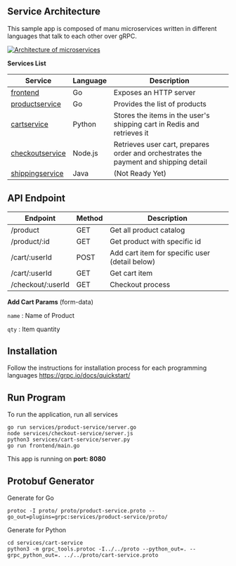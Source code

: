 ## Service Architecture
This sample app is composed of manu microservices written in different languages that talk to each other over gRPC.

[![Architecture of
microservices](./img/architecture-diagram.png)](./img/architecture-diagram.png)

**Services List**

| Service | Language | Description |
|---------|----------|-------------|
|[frontend](./frontend) | Go | Exposes an HTTP server |
|[productservice](./services/product-service) | Go | Provides the list of products |
|[cartservice](./services/cart-service) | Python | Stores the items in the user's shipping cart in Redis and retrieves it |
|[checkoutservice](./services/checkout-service) | Node.js | Retrieves user cart, prepares order and orchestrates the payment and shipping detail |
|[shippingservice](./services) | Java | (Not Ready Yet) |


## API Endpoint
| Endpoint | Method | Description |
|---------|----------|-------------|
| /product | GET | Get all product catalog |
| /product/:id | GET | Get product with specific id |
| /cart/:userId | POST | Add cart item for specific user (detail below) |
| /cart/:userId | GET | Get cart item |
| /checkout/:userId | GET | Checkout process |


**Add Cart Params** (form-data)


`name`  : Name of Product

`qty`   : Item quantity


## Installation
Follow the instructions for installation process for each programming languages  https://grpc.io/docs/quickstart/


## Run Program
To run the application, run all services
```$xslt
go run services/product-service/server.go
node services/checkout-service/server.js
python3 services/cart-service/server.py
go run frontend/main.go
```
This app is running on **port: 8080**

## Protobuf Generator

Generate for Go
```$xslt
protoc -I proto/ proto/product-service.proto --go_out=plugins=grpc:services/product-service/proto/
```



Generate for Python
```$xslt
cd services/cart-service
python3 -m grpc_tools.protoc -I../../proto --python_out=. --grpc_python_out=. ../../proto/cart-service.proto
```